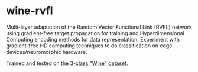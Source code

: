 # wine-rvfl

Multi-layer adaptation of the Random Vector Functional Link (RVFL) network using gradient-free target propagation for training and Hyperdimensional Computing encoding methods for data representation. Experiment with gradient-free HD computing techniques to do classification on edge devices/neuromorphic hardware.

Trained and tested on the [3-class "Wine" dataset](https://archive.ics.uci.edu/ml/datasets/wine).
